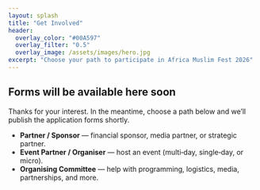 ```yaml
---
layout: splash
title: "Get Involved"
header:
  overlay_color: "#00A597"
  overlay_filter: "0.5"
  overlay_image: /assets/images/hero.jpg
excerpt: "Choose your path to participate in Africa Muslim Fest 2026"
---
```


<div class="page__inner-wrap">
  <h2>Forms will be available here soon</h2>
  <p>Thanks for your interest. In the meantime, choose a path below and we’ll publish the application forms shortly.</p>

  <ul>
    <li id="partner"><strong>Partner / Sponsor</strong> — financial sponsor, media partner, or strategic partner.</li>
    <li id="event"><strong>Event Partner / Organiser</strong> — host an event (multi‑day, single‑day, or micro).</li>
    <li id="committee"><strong>Organising Committee</strong> — help with programming, logistics, media, partnerships, and more.</li>
  </ul>
</div>

